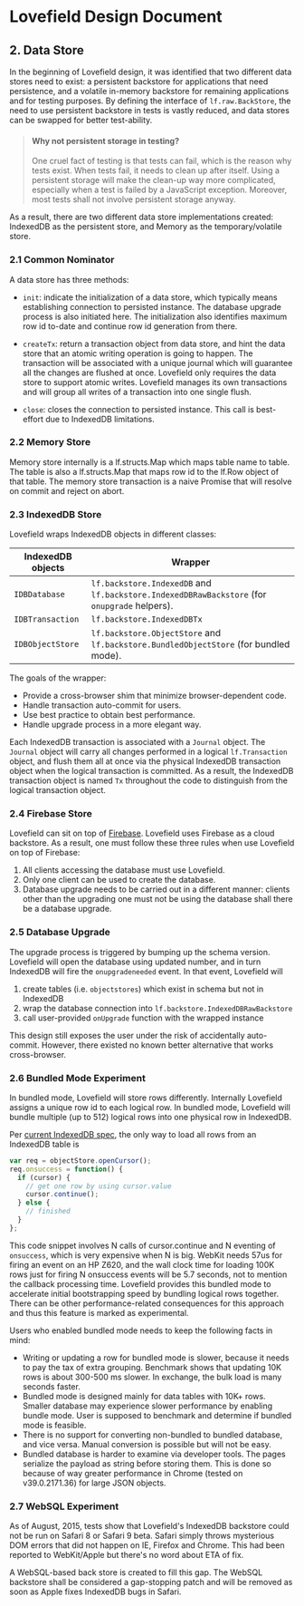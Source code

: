 # Lovefield Design Document

## 2. Data Store

In the beginning of Lovefield design, it was identified that two different
data stores need to exist: a persistent backstore for applications that need
persistence, and a volatile in-memory backstore for remaining applications and
for testing purposes. By defining the interface of `lf.raw.BackStore`, the
need to use persistent backstore in tests is vastly reduced, and data stores
can be swapped for better test-ability.

> #### Why not persistent storage in testing?
> One cruel fact of testing is that tests can fail, which is the reason why
> tests exist. When tests fail, it needs to clean up after itself. Using a
> persistent storage will make the clean-up way more complicated, especially
> when a test is failed by a JavaScript exception. Moreover, most tests shall
> not involve persistent storage anyway.

As a result, there are two different data store implementations created:
IndexedDB as the persistent store, and Memory as the temporary/volatile store.

### 2.1 Common Nominator

A data store has three methods:

* `init`: indicate the initialization of a data store, which typically means
  establishing connection to persisted instance. The database upgrade process
  is also initiated here. The initialization also identifies maximum row id
  to-date and continue row id generation from there.

* `createTx`: return a transaction object from data store, and hint the data
  store that an atomic writing operation is going to happen. The transaction
  will be associated with a unique journal which will guarantee all the changes
  are flushed at once. Lovefield only requires the data store to support atomic
  writes. Lovefield manages its own transactions and will group all writes
  of a transaction into one single flush.

* `close`: closes the connection to persisted instance. This call is
  best-effort due to IndexedDB limitations.

### 2.2 Memory Store

Memory store internally is a lf.structs.Map which maps table name to table.
The table is also a lf.structs.Map that maps row id to the lf.Row object of
that table. The memory store transaction is a naive Promise that will resolve
on commit and reject on abort.

### 2.3 IndexedDB Store

Lovefield wraps IndexedDB objects in different classes:

| IndexedDB objects | Wrapper                                           |
|-------------------|---------------------------------------------------|
|`IDBDatabase`      |`lf.backstore.IndexedDB` and `lf.backstore.IndexedDBRawBackstore` (for `onupgrade` helpers). |
|`IDBTransaction`   |`lf.backstore.IndexedDBTx`                         |
|`IDBObjectStore`   |`lf.backstore.ObjectStore` and `lf.backstore.BundledObjectStore` (for bundled mode). |


The goals of the wrapper:

* Provide a cross-browser shim that minimize browser-dependent code.
* Handle transaction auto-commit for users.
* Use best practice to obtain best performance.
* Handle upgrade process in a more elegant way.

Each IndexedDB transaction is associated with a `Journal` object. The `Journal`
object will carry all changes performed in a logical `lf.Transaction` object,
and flush them all at once via the physical IndexedDB transaction object when
the logical transaction is committed. As a result, the IndexedDB transaction
object is named `Tx` throughout the code to distinguish from the logical
transaction object.

### 2.4 Firebase Store

Lovefield can sit on top of [Firebase](https://www.firebase.com). Lovefield uses
Firebase as a cloud backstore. As a result, one must follow these three rules
when use Lovefield on top of Firebase:

1. All clients accessing the database must use Lovefield.
2. Only one client can be used to create the database.
3. Database upgrade needs to be carried out in a different manner: clients other
   than the upgrading one must not be using the database shall there be a
   database upgrade.

### 2.5 Database Upgrade

The upgrade process is triggered by bumping up the schema version. Lovefield
will open the database using updated number, and in turn IndexedDB will fire the
`onupgradeneeded` event. In that event, Lovefield will

1. create tables (i.e. `objectstores`) which exist in schema but not in
   IndexedDB
2. wrap the database connection into `lf.backstore.IndexedDBRawBackstore`
3. call user-provided `onUpgrade` function with the wrapped instance

This design still exposes the user under the risk of accidentally auto-commit.
However, there existed no known better alternative that works cross-browser.

### 2.6 Bundled Mode Experiment

In bundled mode, Lovefield will store rows differently. Internally Lovefield
assigns a unique row id to each logical row. In bundled mode, Lovefield will
bundle multiple (up to 512) logical rows into one physical row in IndexedDB.

Per [current IndexedDB spec](http://www.w3.org/TR/2013/CR-IndexedDB-20130704/),
the only way to load all rows from an IndexedDB table is

```js
var req = objectStore.openCursor();
req.onsuccess = function() {
  if (cursor) {
    // get one row by using cursor.value
    cursor.continue();
  } else {
    // finished
  }
};
```

This code snippet involves N calls of cursor.continue and N eventing of
`onsuccess`, which is very expensive when N is big. WebKit needs 57us for
firing an event on an HP Z620, and the wall clock time for loading 100K rows
just for firing N onsuccess events will be 5.7 seconds, not to mention the
callback processing time. Lovefield provides this bundled mode to accelerate
initial bootstrapping speed by bundling logical rows together. There can be
other performance-related consequences for this approach and thus this feature
is marked as experimental.

Users who enabled bundled mode needs to keep the following facts in mind:

* Writing or updating a row for bundled mode is slower, because it needs
  to pay the tax of extra grouping. Benchmark shows that updating 10K rows is
  about 300-500 ms slower. In exchange, the bulk load is many seconds faster.
* Bundled mode is designed mainly for data tables with 10K+ rows. Smaller
  database may experience slower performance by enabling bundle mode. User is
  supposed to benchmark and determine if bundled mode is feasible.
* There is no support for converting non-bundled to bundled database, and vice
  versa. Manual conversion is possible but will not be easy.
* Bundled database is harder to examine via developer tools. The pages serialize
  the payload as string before storing them. This is done so because of way
  greater performance in Chrome (tested on v39.0.2171.36) for large JSON
  objects.

### 2.7 WebSQL Experiment

As of August, 2015, tests show that Lovefield's IndexedDB backstore could
not be run on Safari 8 or Safari 9 beta. Safari simply throws mysterious DOM
errors that did not happen on IE, Firefox and Chrome. This had been reported
to WebKit/Apple but there's no word about ETA of fix.

A WebSQL-based back store is created to fill this gap. The WebSQL backstore
shall be considered a gap-stopping patch and will be removed as soon as Apple
fixes IndexedDB bugs in Safari.
